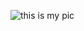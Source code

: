 ![this is my pic](https://cdn.pixabay.com/photo/2015/10/05/22/37/blank-profile-picture-973460_960_720.png)
